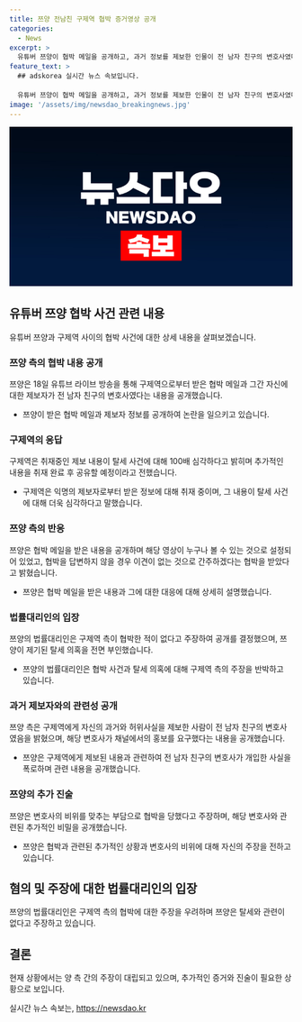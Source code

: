 ```yaml
---
title: 쯔양 전남친 구제역 협박 증거영상 공개
categories:
  - News
excerpt: >
  유튜버 쯔양이 협박 메일을 공개하고, 과거 정보를 제보한 인물이 전 남자 친구의 변호사였다고 폭로했다. 또한, 구제역이 쯔양을 협박하고 있음을 주장하며 녹취 파일과 메일 내용을 공개했다. 이에 대해 쯔양은 구제역이 메일을 통해 자신을 위협했다고 주장하며, 법률대리인은 구제역이 협박을 부인하는 것에 대해 공개를 결정했다고 밝혔다. 쯔양 측은 구제역이 제기한 탈세 의혹 전면 부인하고, 혐의를 성실히 조사받을 것이라고 전했다. 구독자 1000만 명을 보유한 유튜버 쯔양이 혐의로 고발당한 구제역은 서울중앙지검에 자진 출석하며 취재진의 질문에 답변했고, 쯔양 측은 전 남자 친구의 변호사가 과거 정보를 제보했다고 주장했다. 추가로 쯔양은 변호사가 방향제 홍보를 요구했고, 이에 대해 무서워하여 도와줄 것을 부탁했다고 밝혔다.
feature_text: >
  ## adskorea 실시간 뉴스 속보입니다.

  유튜버 쯔양이 협박 메일을 공개하고, 과거 정보를 제보한 인물이 전 남자 친구의 변호사였다고 폭로했다. 또한, 구제역이 쯔양을 협박하고 있음을 주장하며 녹취 파일과 메일 내용을 공개했다. 이에 대해 쯔양은 구제역이 메일을 통해 자신을 위협했다고 주장하며, 법률대리인은 구제역이 협박을 부인하는 것에 대해 공개를 결정했다고 밝혔다. 쯔양 측은 구제역이 제기한 탈세 의혹 전면 부인하고, 혐의를 성실히 조사받을 것이라고 전했다. 구독자 1000만 명을 보유한 유튜버 쯔양이 혐의로 고발당한 구제역은 서울중앙지검에 자진 출석하며 취재진의 질문에 답변했고, 쯔양 측은 전 남자 친구의 변호사가 과거 정보를 제보했다고 주장했다. 추가로 쯔양은 변호사가 방향제 홍보를 요구했고, 이에 대해 무서워하여 도와줄 것을 부탁했다고 밝혔다.
image: '/assets/img/newsdao_breakingnews.jpg'
---
```


<p><img src="/assets/img/newsdao_breakingnews.jpg" alt="adskorea 속보" /></p>

<h2 data-ke-size="size26">유튜버 쯔양 협박 사건 관련 내용</h2>

<p data-ke-size="size16">유튜버 쯔양과 구제역 사이의 협박 사건에 대한 상세 내용을 살펴보겠습니다.</p>

<h3>쯔양 측의 협박 내용 공개</h3>

<p data-ke-size="size16">쯔양은 18일 유튜브 라이브 방송을 통해 구제역으로부터 받은 협박 메일과 그간 자신에 대한 제보자가 전 남자 친구의 변호사였다는 내용을 공개했습니다.</p>

<ul>
  <li>쯔양이 받은 협박 메일과 제보자 정보를 공개하여 논란을 일으키고 있습니다.</li>
</ul>

<h3>구제역의 응답</h3>

<p data-ke-size="size16">구제역은 취재중인 제보 내용이 탈세 사건에 대해 100배 심각하다고 밝히며 추가적인 내용을 취재 완료 후 공유할 예정이라고 전했습니다.</p>

<ul>
  <li>구제역은 익명의 제보자로부터 받은 정보에 대해 취재 중이며, 그 내용이 탈세 사건에 대해 더욱 심각하다고 말했습니다.</li>
</ul>

<h3>쯔양 측의 반응</h3>

<p data-ke-size="size16">쯔양은 협박 메일을 받은 내용을 공개하며 해당 영상이 누구나 볼 수 있는 것으로 설정되어 있었고, 협박을 답변하지 않을 경우 이견이 없는 것으로 간주하겠다는 협박을 받았다고 밝혔습니다.</p>

<ul>
  <li>쯔양은 협박 메일을 받은 내용과 그에 대한 대응에 대해 상세히 설명했습니다.</li>
</ul>

<h3>법률대리인의 입장</h3>

<p data-ke-size="size16">쯔양의 법률대리인은 구제역 측이 협박한 적이 없다고 주장하여 공개를 결정했으며, 쯔양이 제기된 탈세 의혹을 전면 부인했습니다.</p>

<ul>
  <li>쯔양의 법률대리인은 협박 사건과 탈세 의혹에 대해 구제역 측의 주장을 반박하고 있습니다.</li>
</ul>

<h3>과거 제보자와의 관련성 공개</h3>

<p data-ke-size="size16">쯔양 측은 구제역에게 자신의 과거와 허위사실을 제보한 사람이 전 남자 친구의 변호사였음을 밝혔으며, 해당 변호사가 채널에서의 홍보를 요구했다는 내용을 공개했습니다.</p>

<ul>
  <li>쯔양은 구제역에게 제보된 내용과 관련하여 전 남자 친구의 변호사가 개입한 사실을 폭로하며 관련 내용을 공개했습니다.</li>
</ul>

<h3>쯔양의 추가 진술</h3>

<p data-ke-size="size16">쯔양은 변호사의 비위를 맞추는 부담으로 협박을 당했다고 주장하며, 해당 변호사와 관련된 추가적인 비밀을 공개했습니다.</p>

<ul>
  <li>쯔양은 협박과 관련된 추가적인 상황과 변호사의 비위에 대해 자신의 주장을 전하고 있습니다.</li>
</ul>

<h2 data-ke-size="size26">혐의 및 주장에 대한 법률대리인의 입장</h2>

<p data-ke-size="size16">쯔양의 법률대리인은 구제역 측의 협박에 대한 주장을 우려하며 쯔양은 탈세와 관련이 없다고 주장하고 있습니다.</p>

<h2 data-ke-size="size26">결론</h2>

<p data-ke-size="size16">현재 상황에서는 양 측 간의 주장이 대립되고 있으며, 추가적인 증거와 진술이 필요한 상황으로 보입니다.</p>
실시간 뉴스 속보는, <a href="https://newsdao.kr" rel="dofollow">https://newsdao.kr</a>


